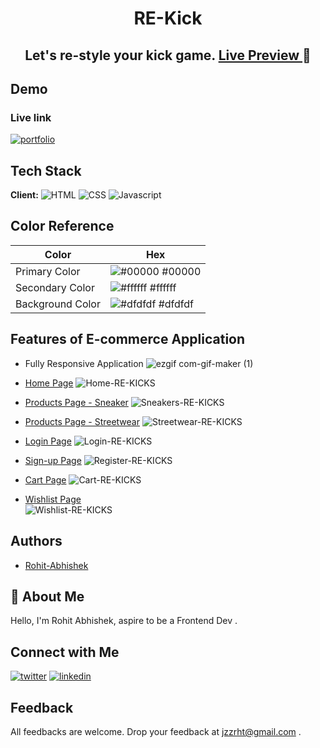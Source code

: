 <h1 align="center" style="font-weight: bold"> RE-Kick </h1>
<h2 align="center"> Let's re-style your kick game. <a href="https://re-kick.netlify.app/"> Live Preview </a>  🚀 </h2>

## Demo

### Live link   
[![portfolio](https://img.shields.io/badge/RE_Kick-000?style=for-the-badge&logo=ko-fi&logoColor=white)](https://re-kick.netlify.app/)


## Tech Stack

**Client:** 
![HTML](https://img.shields.io/badge/-HTML-orange)
![CSS](https://img.shields.io/badge/-CSS-blue)
![Javascript](https://img.shields.io/badge/-Javascript-blueviolet)

## Color Reference

| Color             | Hex                                                                |
| ----------------- | ------------------------------------------------------------------ |
| Primary Color | ![#00000](https://via.placeholder.com/40/00000?text=+) #00000
| Secondary Color | ![#ffffff](https://via.placeholder.com/40/ffffff?text=+) #ffffff
| Background Color | ![#dfdfdf](https://via.placeholder.com/40/dfdfdf;?text=+) #dfdfdf


## Features of E-commerce Application

- Fully Responsive Application
![ezgif com-gif-maker (1)](https://user-images.githubusercontent.com/86154835/154981373-520ddb78-8063-41e4-8194-10b1f0e23083.gif)


- [Home Page](https://re-kick.netlify.app/index.html)
![Home-RE-KICKS](https://user-images.githubusercontent.com/86154835/154977015-2a6e68f3-8076-4ddf-a11d-473001ade07c.png)


- [Products Page - Sneaker](https://re-kick.netlify.app/pages/product-page/sneaker.html)
![Sneakers-RE-KICKS](https://user-images.githubusercontent.com/86154835/154977080-88b650a1-546f-4c1d-b9ed-293b88ac08c9.png)


- [Products Page - Streetwear](https://re-kick.netlify.app/pages/product-page/streetwear.html)
![Streetwear-RE-KICKS](https://user-images.githubusercontent.com/86154835/154977096-504a50cf-0ae0-4a84-91a8-d5889dd7f019.png)


- [Login Page](https://re-kick.netlify.app/pages/login.html)
![Login-RE-KICKS](https://user-images.githubusercontent.com/86154835/154977124-fe9e78b1-04d5-4a70-b89e-6d5e0e83705c.png)


- [Sign-up Page](https://re-kick.netlify.app/pages/signup.html) 
![Register-RE-KICKS](https://user-images.githubusercontent.com/86154835/154977155-344afd73-05b7-4d71-a715-34a9ff73b5c5.png)


- [Cart Page](https://re-kick.netlify.app/pages/cart.html) 
![Cart-RE-KICKS](https://user-images.githubusercontent.com/86154835/154977176-67e9fdf9-caec-432a-a356-73b0baa52524.png)


- [Wishlist Page](https://re-kick.netlify.app/pages/wishlist.html)  
![Wishlist-RE-KICKS](https://user-images.githubusercontent.com/86154835/154977203-02c22186-4743-4363-b8c6-b6782c510699.png)


## Authors
- [Rohit-Abhishek](https://www.github.com/xii-vi)

## 🚀 About Me
Hello, I'm Rohit Abhishek, aspire to be a Frontend Dev . 

## Connect with Me
[![twitter](https://img.shields.io/badge/twitter-1DA1F2?style=for-the-badge&logo=twitter&logoColor=white)](https://twitter.com/jzzrht)
[![linkedin](https://img.shields.io/badge/linkedin-0A66C2?style=for-the-badge&logo=linkedin&logoColor=white)](https://www.linkedin.com/in/rohit-abhishek/)

## Feedback

All feedbacks are welcome. Drop your feedback at jzzrht@gmail.com .
